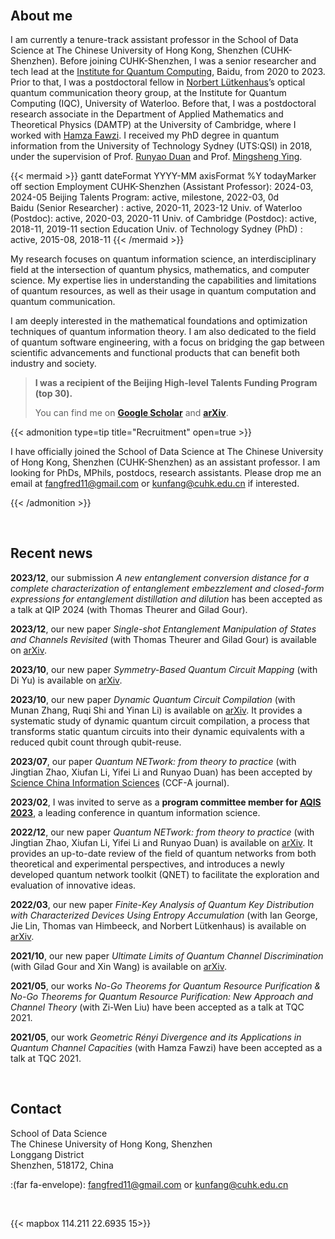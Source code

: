 # 



# 

<br>

## About me

I am currently a tenure-track assistant professor in the School of Data Science at The Chinese University of Hong Kong, Shenzhen (CUHK-Shenzhen). Before joining CUHK-Shenzhen, I was a senior researcher and tech lead at the [Institute for Quantum Computing](http://research.baidu.com/Research_Areas/index-view?id=75), Baidu, from 2020 to 2023. Prior to that, I was a postdoctoral fellow in [Norbert Lütkenhaus](https://lutkenhausgroup.wordpress.com/)’s optical quantum communication theory group, at the Institute for Quantum Computing (IQC), University of Waterloo. Before that, I was a postdoctoral research associate in the Department of Applied Mathematics and Theoretical Physics (DAMTP) at the University of Cambridge, where I worked with [Hamza Fawzi](http://www.damtp.cam.ac.uk/user/hf323/). I received my PhD degree in quantum information from the University of Technology Sydney (UTS:QSI) in 2018, under the supervision of Prof. [Runyao Duan](https://www.uts.edu.au/staff/runyao.duan) and Prof. [Mingsheng Ying](https://www.uts.edu.au/staff/mingsheng.ying). 

{{< mermaid >}}
gantt
    dateFormat  YYYY-MM
    axisFormat %Y
    todayMarker off
    section Employment
        CUHK-Shenzhen (Assistant Professor): 2024-03, 2024-05
        Beijing Talents Program: active, milestone, 2022-03, 0d  
        Baidu (Senior Researcher) : active, 2020-11, 2023-12
        Univ. of Waterloo (Postdoc):  active,  2020-03, 2020-11
        Univ. of Cambridge (Postdoc): active, 2018-11, 2019-11
    section Education
        Univ. of Technology Sydney (PhD) : active, 2015-08, 2018-11
{{< /mermaid >}}

My research focuses on quantum information science, an interdisciplinary field at the intersection of quantum physics, mathematics, and computer science. 
My expertise lies in understanding the capabilities and limitations of quantum resources, as well as their usage in quantum computation and quantum communication. 

I am deeply interested in the mathematical foundations and optimization techniques of quantum information theory. I am also dedicated to the field of quantum software engineering, with a focus on bridging the gap between scientific advancements and functional products that can benefit both industry and society. 


> **I was a recipient of the Beijing High-level Talents Funding Program (top 30).**
> 
> You can find me on [**Google Scholar**](https://scholar.google.com.au/citations?user=YlfYNwcAAAAJ&hl=en) and [**arXiv**](https://arxiv.org/a/fang_k_1.html).



{{< admonition type=tip title="Recruitment" open=true >}}

I have officially joined the School of Data Science at The Chinese University of Hong Kong, Shenzhen (CUHK-Shenzhen) as an assistant professor. I am looking for PhDs, MPhils, postdocs, research assistants. Please drop me an email at fangfred11@gmail.com or kunfang@cuhk.edu.cn if interested.

{{< /admonition >}}

<br/>

## Recent news

**2023/12**, our submission *A new entanglement conversion distance for a complete characterization of entanglement embezzlement and closed-form expressions for entanglement distillation and dilution* has been accepted as a talk at QIP 2024 (with Thomas Theurer and Gilad Gour).

**2023/12**, our new paper *Single-shot Entanglement Manipulation of States and Channels Revisited* (with Thomas Theurer and Gilad Gour) is available on [arXiv](https://arxiv.org/abs/2312.17088).

**2023/10**, our new paper *Symmetry-Based Quantum Circuit Mapping* (with Di Yu) is available on [arXiv](https://arxiv.org/abs/2310.18026).

**2023/10**, our new paper *Dynamic Quantum Circuit Compilation* (with Munan Zhang, Ruqi Shi and Yinan Li) is available on [arXiv](https://arxiv.org/abs/2310.11021). It provides a systematic study of dynamic quantum circuit compilation, a process that transforms static quantum circuits into their dynamic equivalents with a reduced qubit count through qubit-reuse.

**2023/07**, our paper *Quantum NETwork: from theory to practice* (with  Jingtian Zhao, Xiufan Li, Yifei Li and Runyao Duan) has been accepted by [Science China Information Sciences](http://scis.scichina.com/en/2023/180509.pdf) (CCF-A journal).

**2023/02**, I was invited to serve as a **program committee member for [AQIS 2023](http://aqis-conf.org/2023/committees/)**, a leading conference in quantum information science.

**2022/12**, our new paper *Quantum NETwork: from theory to practice* (with  Jingtian Zhao, Xiufan Li, Yifei Li and Runyao Duan) is available on [arXiv](https://arxiv.org/abs/2212.01226). It provides an up-to-date review of the field of quantum networks from both theoretical and experimental perspectives, and introduces a newly developed quantum network toolkit (QNET) to facilitate the exploration and evaluation of innovative ideas.

**2022/03**, our new paper *Finite-Key Analysis of Quantum Key Distribution with Characterized Devices Using Entropy Accumulation* (with Ian George, Jie Lin, Thomas van Himbeeck, and Norbert Lütkenhaus) is available on [arXiv](https://arxiv.org/abs/2203.06554).

**2021/10**, our new paper *Ultimate Limits of Quantum Channel Discrimination* (with Gilad Gour and Xin Wang) is available on [arXiv](https://arxiv.org/abs/2110.14842).

**2021/05**, our works *No-Go Theorems for Quantum Resource Purification & No-Go Theorems for Quantum Resource Purification: New Approach and Channel Theory* (with Zi-Wen Liu) have been accepted as a talk at TQC 2021.

**2021/05**, our work *Geometric Rényi Divergence and its Applications in Quantum Channel Capacities* (with Hamza Fawzi) have been accepted as a talk at TQC 2021.

<br/>

## Contact

School of Data Science\
The Chinese University of Hong Kong, Shenzhen\
Longgang District \
Shenzhen, 518172, China

:(far fa-envelope): fangfred11@gmail.com or kunfang@cuhk.edu.cn

<br/>

{{< mapbox 114.211 22.6935 15>}}

